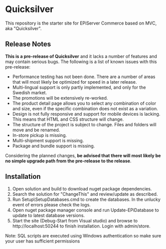 Quicksilver
=========

This repository is the starter site for EPiServer Commerce based on MVC, aka "Quicksilver".

Release Notes
-------------

**This is a pre-release of Quicksilver** and it lacks a number of features and may contain serious bugs. 
The following is a list of known issues with this pre-release:

* Performance testing has not been done. There are a number of areas that will most likely be optimized for speed in a later release.
* Multi-lingual support is only partly implemented, and only for the Swedish market.
* The promotions will be extensively re-worked.
* The product detail page allows you to select any combination of color and size, even if the specific combination does not exist as a variation.
* Design is not fully responsive and support for mobile devices is lacking. This means that HTML and CSS structure will change.
* The structure of the project is subject to change. Files and folders will move and be renamed.
* In-store pickup is missing.
* Multi-shipment support is missing.
* Package and bundle support is missing.

Considering the planned changes, **be advised that there will most likely be no simple upgrade path from the pre-release to the release**.

Installation
------------

1.  Open solution and build to download nuget package dependencies.
2.  Search the solution for "ChangeThis" and review/update as described.
3.  Run Setup\SetupDatabases.cmd to create the databases. In the unlucky event of errors please check the logs.
4.  Open nuget package manager console and run Update-EPiDatabase to update to latest database versions.
5.  Start the site (Debug-Start from Visual studio) and browse to http://localhost:50244 to finish installation. Login with admin/store.

Note: SQL scripts are executed using Windows authentication so make sure your user has sufficient permissions
